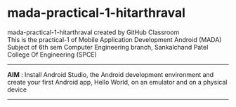 # mada-practical-1-hitarthraval
mada-practical-1-hitarthraval created by GitHub Classroom<br>
This is the practical-1 of Mobile Application Development Android (MADA) Subject of 6th sem Computer Engineering branch, Sankalchand Patel College Of Engineering (SPCE) <hr>
<b>AIM</b> : Install Android Studio, the Android development environment and create your first Android app, Hello World, on an emulator and on a physical device
<hr>
